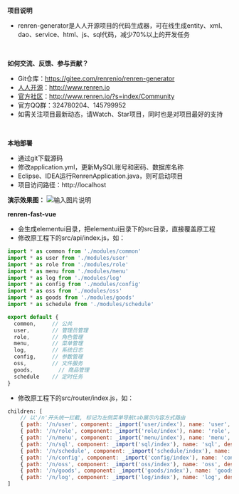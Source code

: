 **项目说明** 
- renren-generator是人人开源项目的代码生成器，可在线生成entity、xml、dao、service、html、js、sql代码，减少70%以上的开发任务
<br> 


**如何交流、反馈、参与贡献？** 
- Git仓库：https://gitee.com/renrenio/renren-generator
- [人人开源](http://www.renren.io)：http://www.renren.io   
- [官方社区](http://www.renren.io/?s=index/Community)：http://www.renren.io/?s=index/Community   
- 官方QQ群：324780204、145799952
- 如需关注项目最新动态，请Watch、Star项目，同时也是对项目最好的支持
<br> 


 **本地部署**
- 通过git下载源码
- 修改application.yml，更新MySQL账号和密码、数据库名称
- Eclipse、IDEA运行RenrenApplication.java，则可启动项目
- 项目访问路径：http://localhost

**演示效果图：**
![输入图片说明](http://cdn.renren.io/img/82b99a1f0f884454ac3fff5e7f658ac8 "在这里输入图片标题")


**renren-fast-vue**
- 会生成elementui目录，把elementui目录下的src目录，直接覆盖原工程
- 修改原工程下的src/api/index.js，如：

```javascript
import * as common from './modules/common'
import * as user from './modules/user'
import * as role from './modules/role'
import * as menu from './modules/menu'
import * as log from './modules/log'
import * as config from './modules/config'
import * as oss from './modules/oss'
import * as goods from './modules/goods'
import * as schedule from './modules/schedule'

export default {
  common,     // 公共
  user,       // 管理员管理
  role,       // 角色管理
  menu,       // 菜单管理
  log,        // 系统日志
  config,     // 参数管理
  oss,        // 文件服务
  goods,        // 商品管理
  schedule    // 定时任务
}
```

- 修改原工程下的src/router/index.js，如：

```javascript
children: [
    // 以'/n'开头统一拦截, 标记为左侧菜单导航tab展示内容方式路由
    { path: '/n/user', component: _import('user/index'), name: 'user', desc: '管理员管理' },
    { path: '/n/role', component: _import('role/index'), name: 'role', desc: '角色管理' },
    { path: '/n/menu', component: _import('menu/index'), name: 'menu', desc: '菜单管理' },
    { path: '/n/sql', component: _import('sql/index'), name: 'sql', desc: 'SQL监控' },
    { path: '/n/schedule', component: _import('schedule/index'), name: 'schedule', desc: '定时任务' },
    { path: '/n/config', component: _import('config/index'), name: 'config', desc: '参数管理' },
    { path: '/n/oss', component: _import('oss/index'), name: 'oss', desc: '文件上传' },
    { path: '/n/goods', component: _import('goods/index'), name: 'goods', desc: '商品管理' },
    { path: '/n/log', component: _import('log/index'), name: 'log', desc: '系统日志' }
]
```
